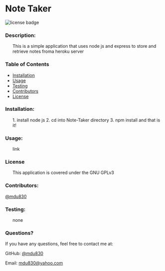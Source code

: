 
# Note Taker

![license badge](https://img.shields.io/github/license/mdu830/Note-Taker?color=green)

### Description: 

<ul>
    This is a simple application that uses node js and express to store and retrieve notes froma heroku server
</ul>

### Table of Contents
* [Installation](#installation)
* [Usage](#usage)
* [Testing](#testing)
* [Contributors](#contributors)
* [License](#License)
    
### Installation:
<ul>
    1. install node js 2. cd into Note-Taker directory 3. npm install and that is it!
</ul>

### Usage:
<ul>
    link
</ul>

### License
<ul>
    This application is covered under the GNU GPLv3
</ul>

### Contributors:

[@mdu830](https://api.github.com/users/mdu830)

### Testing:
<ul>
    none
</ul>

### Questions?

If you have any questions, feel free to contact me at:

GitHub: [@mdu830](https://api.github.com/users/mdu830)

Email: mdu830@yahoo.com